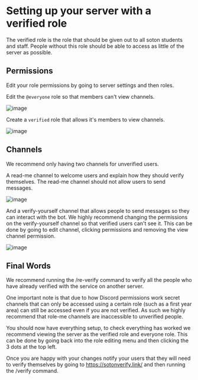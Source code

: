 # Setting up your server with a verified role

The verified role is the role that should be given out to all soton students and staff. People without this role should
be able to access as little of the server as possible.

## Permissions

Edit your role permissions by going to server settings and then roles.

Edit the `@everyone` role so that members can't view channels.

![image](https://user-images.githubusercontent.com/49870539/189497744-3d4edd6c-ea09-4da5-af0f-b2d5c290ade1.png)

Create a `verified` role that allows it's members to view channels.

![image](https://user-images.githubusercontent.com/49870539/189497802-bd553d78-2949-4abc-95ab-50a6a532bf76.png)

## Channels

We recommend only having two channels for unverified users.

A read-me channel to welcome users and explain how they should verify themselves. The read-me channel should not allow
users to send messages.

![image](https://user-images.githubusercontent.com/49870539/189498750-a393d7ad-dfbf-41b4-82f2-1ee6ee4be059.png)

And a verify-yourself channel that allows people to send messages so they can interact with the bot. We highly recommend
changing the permissions on the verify-yourself channel so that verified users can't see it. This can be done by going
to edit channel, clicking permissions and removing the view channel permission.

![image](https://user-images.githubusercontent.com/49870539/189498945-bd1cfe64-9725-4b6d-a5a6-41fe9949f61d.png)

## Final Words

We recommend running the /re-verify command to verify all the people who have already verified with the service on
another server.

One important note is that due to how Discord permissions work secret channels that can only be accessed using a certain
role (such as a first year area) can still be accessed even if you are not verified. As such we highly recommend that
role-me channels are inaccessible to unverified people.

You should now have everything setup, to check everything has worked we recommend viewing the server as the verified
role and everyone role. This can be done by going back into the role editing menu and then clicking the 3 dots at the
top left.

Once you are happy with your changes notify your users that they will need to verify themselves by going
to https://sotonverify.link/ and then running the /verify command. 
